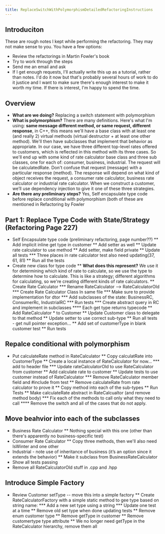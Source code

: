 ```yaml
---
title: ReplaceSwitchWithPolymorphismDetailedRefactoringInstructions
---
```

## Introduciton
These are rough notes I kept while performing the refactoring. They may not make sense to you. You have a few options:
* Review the refactorings in Martin Fowler's book
* Try to work through the steps
* Send me an email and ask
* If I get enough requests, I'll actually write this up as a tutorial, rather than notes. I'd do it now but that's probably several hours of work to do it justice and I want to make sure there's enough interest to make it worth my time. If there is interest, I'm happy to spend the time.
## Overview
* **What are we doing?** Replacing a switch statement with polymorphism
* **What is polymorphism?** There are many definitions. Here's what I'm using: **same message different method, or same request, different response**, in C++, this means we'll have a base class with at least one (and really 2) virtual methods (virtual destructor + at least one other method). We'll then have subclasses that implement that behavior as appropriate. In our case, we have three different top-level rates offered to customers, which is reflected in this method with its three cases. So we'll end up with some kind of rate calculator base class and three sub classes, one for each of: consumer, business, industrial. The request will be calculatedRate. Don't confuse that request (message) with a particular response (method). The response will depend on what kind of object receives the request, a consumer rate calculator, business rate calculator or industrial rate calculator. When we construct a customer, we’ll use dependency injection to give it one of these three strategies.
* **Are there any preliminary steps?** Yes, Self encapsulate type code before replace conditional with polymorphism (both of these are mentioned in Refactoring by Fowler
## Part 1: Replace Type Code with State/Strategy (Refactoring Page 227)
* Self Encapsulate type code (preliminary refactoring, page number??)
** Add implicit inline get type in customer
** Add setter as well
** Update rate calculator to use method
** Add setter, make field private
** Update all tests
*** Three places in rate calculator test also need updating(37, 61, 81)
** Run all the tests
* Create new class for type code
** **What does this represent?** We use it for determining which kind of rate to calculate, so we use the type to determine how to calculate. This is like a strategy; different algorithms for calculating, so we're creating different kinds of rate calculators.
** Create Rate Calculator
*** Rename RateCalculator --> RateCalculatorOld
*** Create Rate Calculator Class In same file
*** Make sure to provide implementation for dtor
*** Add subclasses of the state: BusinessRC, ConsumerRc, IndustrialRC
*** Run tests
*** Create abstract query in RC and implement in subclasses
**** Each get type returns typecode
** Add RateCalculator * to Customer
** Update Customer class to delegate to that method
** Update setter to use correct sub-type
** Run all tests - get null pointer exception...
** Add set of customerType in blank customer test
** Run tests
## Repalce conditional with polymorphism
* Put calculateRate method in RateCalculator
** Copy calculatRate into CustomerType
** Create a local instance of RateCalculator for now...
*** add to header file
*** Update rateCalculatorOld to use RateCalculator from customer
** Add calculate rate to customer
** Update tests to use customer instead of RateCalculator
*** Remove RateCalculator member field and #include from test
** Remove calculateRate from rate calculator to prove it
** Copy method into each of the sub-types 
** Run Tests 
** Make calculateRate abstract in RateCalcualtor (and remove method body)
*** Fix each of the methods to call only what they need to call
**** Remove the switch and all of the cases that do not apply.
## Move beahvior into each of the subclasses
* Business Rate Calculator
** Nothing special with this one (other than there's apparently no business-specific test)
* Consumer Rate Calculator
** Copy three methods, then we'll also need IsWinter and one other
* Industrial - note use of inheritance of business (it’s an option since it extends the behavior)
** Make it subclass from BusinessRateCalculator
* Show all tests passing
* Remove all RateCalculatorOld stuff in .cpp and .hpp
## Introduce Simple Factory
* Review Customer setType -- move this into a simple factory
** Create RateCalculatorFactory with a simple static method to gee type based on string name:
*** Add a new set type using a string
*** Update one test at a time
** Remove old set type when done updating tests
** Remove enum customer type
** Remove getType in customer
** Remove customertype type attribute
** We no longer need getType in the RateCalculator hierarchy, remove them all
